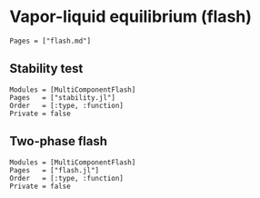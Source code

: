 # Vapor-liquid equilibrium (flash)
```@index
Pages = ["flash.md"]
```
## Stability test
```@autodocs
Modules = [MultiComponentFlash]
Pages   = ["stability.jl"]
Order   = [:type, :function]
Private = false
```

## Two-phase flash
```@autodocs
Modules = [MultiComponentFlash]
Pages   = ["flash.jl"]
Order   = [:type, :function]
Private = false
```
